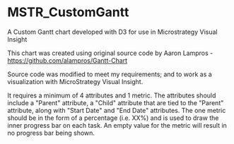 # MSTR_CustomGantt
A Custom Gantt chart developed with D3 for use in Microstrategy Visual Insight

This chart was created using original source code by Aaron Lampros - https://github.com/alampros/Gantt-Chart 

Source code was modified to meet my requirements; and to work as a visualization with MicroStrategy Visual Insight.

It requires a minimum of 4 attributes and 1 metric.  The attributes should include a "Parent" attribute, a "Child" attribute that are tied to the "Parent" attribute, along with "Start Date" and "End Date" attributes.  The one metric should be in the form of a percentage (i.e. XX%) and is used to draw the inner progress bar on each task.  An empty value for the metric will result in no progress bar being shown.
